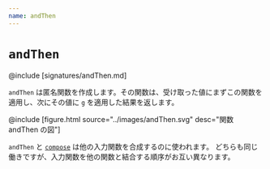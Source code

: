 ```yaml
---
name: andThen
---
```


# `andThen`

@include [signatures/andThen.md]

`andThen` は匿名関数を作成します。その関数は、受け取った値にまずこの関数を適用し、次にその値に `g` を適用した結果を返します。

@include [figure.html source="../images/andThen.svg" desc="関数 andThen の図"]

`andThen` と [`compose`](./compose) は他の入力関数を合成するのに使われます。
どちらも同じ働きですが、入力関数を他の関数と結合する順序がお互い異なります。
